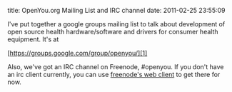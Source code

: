 title: OpenYou.org Mailing List and IRC channel
date: 2011-02-25 23:55:09 

I've put together a google groups mailing list to talk about
development of open source health hardware/software and drivers for
consumer health equipment. It's at

[https://groups.google.com/group/openyou/][1]

Also, we've got an IRC channel on Freenode, #openyou. If you don't
have an irc client currently, you can use [freenode's web client][2]
to get there for now.

[1]: https://groups.google.com/group/openyou/
[2]: http://webchat.freenode.net/

